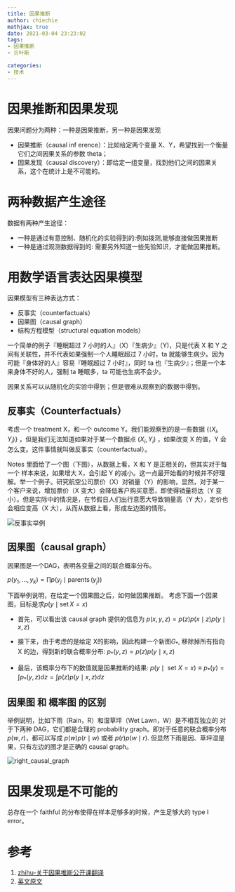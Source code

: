 ```yaml
---
title: 因果推断
author: chiechie
mathjax: true
date: 2021-03-04 23:23:02
tags:
- 因果推断
- 贝叶斯

categories: 
- 技术
---
```



# 因果推断和因果发现

因果问题分为两种：一种是因果推断，另一种是因果发现

- 因果推断（causal inf erence）：比如给定两个变量 X、Y，希望找到一个衡量它们之间因果关系的参数 theta；
- 因果发现（causal discovery）：即给定一组变量，找到他们之间的因果关系，这个在统计上是不可能的。

# 两种数据产生途径

数据有两种产生途径：

- 一种是通过有意控制、随机化的实验得到的:例如拨测,能够直接做因果推断
- 一种是通过观测数据得到的: 需要另外知道一些先验知识，才能做因果推断。


# 用数学语言表达因果模型

因果模型有三种表达方式：
- 反事实（counterfactuals）
- 因果图（causal graph）
- 结构方程模型（structural equation models）

一个简单的例子『睡眠超过 7 小时的人』（X）『生病少』（Y)，只是代表 X 和 Y 之间有关联性，并不代表如果强制一个人睡眠超过 7 小时，ta 就能够生病少。因为可能『身体好的人』容易『睡眠超过 7 小时』，同时 ta 也『生病少』；但是一个本来身体不好的人，强制 ta 睡眠多，ta 可能也生病不会少。


因果关系可以从随机化的实验中得到；但是很难从观察到的数据中得到。


## 反事实（Counterfactuals）

考虑一个 treatment X，和一个 outcome Y。我们能观察到的是一些数据 $\left\{\left(X_{i}, Y_{i}\right)\right\}$ ，但是我们无法知道如果对于某一个数据点 $\left(X_{i}, Y_{i}\right)$ ，如果改变 X 的值，Y 会怎么变。这件事情就叫做反事实（counterfactual）。

Notes 里面给了一个图（下图），从数据上看，X 和 Y 是正相关的，但其实对于每一个 样本来说，如果增大 X，会引起 Y 的减小。这一点最开始看的时候并不好理解。举一个例子。研究航空公司票价（X）对销量（Y）的影响，显然，对于某一个客户来说，增加票价（X 变大）会降低客户购买意愿，即使得销量将达（Y 变小）。但是实际中的情况是，在节假日人们出行意愿大导致销量高（Y 大），定价也会相应变高（X 大），从而从数据上看，形成左边图的情形。

![反事实举例](dl-framework/img.png)

## 因果图（causal graph）

因果图是一个DAG，表明各变量之间的联合概率分布。

$p\left(y_{1}, \ldots, y_{k}\right)=\prod p\left(y_{j} \mid \operatorname{parents}\left(y_{j}\right)\right)$

下面举例说明，在给定一个因果图之后，如何做因果推断。
考虑下面一个因果图，目标是求$p(y \mid \operatorname{set} X=x)$

- 首先，可以看出该 causal graph 提供的信息为 
$p(x, y, z)=p(z) p(x \mid z) p(y \mid x, z)$

- 接下来，由于考虑的是给定 X的影响，因此构建一个新图$G_{*}$,
移除掉所有指向 X 的边，得到新的联合概率分布:
$p_{*}(y, z)=p(z) p(y \mid x, z)$


- 最后，该概率分布下的数值就是因果推断的结果:
  $p(y \mid \text { set } X=x) \equiv p_{*}(y)=\int p_{*}(y, z) d z=\int p(z) p(y \mid x, z) d z$


## 因果图 和 概率图 的区别

举例说明，比如下雨（Rain，R）和湿草坪（Wet Lawn，W）是不相互独立的
对于下两种 DAG，它们都是合理的 probability graph。即对于任意的联合概率分布 $p(w, r)$，都可以写成 $p(w) p(r \mid w)$ 或者 $p(r) p(w \mid r)$.
但显然下雨是因、草坪湿是果，只有左边的图才是正确的 causal graph。

![right_causal_graph](right_causal_graph.png)

# 因果发现是不可能的

总存在一个 faithful 的分布使得在样本足够多的时候，产生足够大的 type I error。

# 参考

1. [zhihu-关于因果推断公开课翻译](https://zhuanlan.zhihu.com/p/88173582)
2. [英文原文](http://www.stat.cmu.edu/~larry/=sml/Causation.pdf)